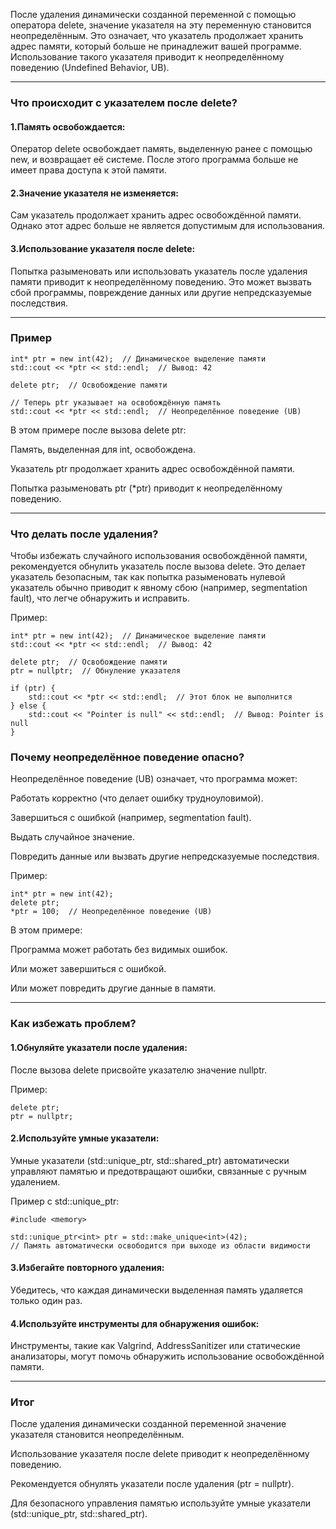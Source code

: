 После удаления динамически созданной переменной с помощью оператора delete, значение указателя на эту переменную становится неопределённым. Это означает, что указатель продолжает хранить адрес памяти, который больше не принадлежит вашей программе. Использование такого указателя приводит к неопределённому поведению (Undefined Behavior, UB).
________________________________________________________________________________________________________________________________________________________________________________________________
### Что происходит с указателем после delete?
#### 1.Память освобождается:

Оператор delete освобождает память, выделенную ранее с помощью new, и возвращает её системе. После этого программа больше не имеет права доступа к этой памяти.

#### 2.Значение указателя не изменяется:

Сам указатель продолжает хранить адрес освобождённой памяти. Однако этот адрес больше не является допустимым для использования.

#### 3.Использование указателя после delete:

Попытка разыменовать или использовать указатель после удаления памяти приводит к неопределённому поведению. Это может вызвать сбой программы, повреждение данных или другие непредсказуемые последствия.
________________________________________________________________________________________________________________________________________________________________________________________________
### Пример
```
int* ptr = new int(42);  // Динамическое выделение памяти
std::cout << *ptr << std::endl;  // Вывод: 42

delete ptr;  // Освобождение памяти

// Теперь ptr указывает на освобождённую память
std::cout << *ptr << std::endl;  // Неопределённое поведение (UB)
```
В этом примере после вызова delete ptr:

Память, выделенная для int, освобождена.

Указатель ptr продолжает хранить адрес освобождённой памяти.

Попытка разыменовать ptr (*ptr) приводит к неопределённому поведению.
________________________________________________________________________________________________________________________________________________________________________________________________
### Что делать после удаления?
Чтобы избежать случайного использования освобождённой памяти, рекомендуется обнулить указатель после вызова delete. Это делает указатель безопасным, так как попытка разыменовать нулевой указатель обычно приводит к явному сбою (например, segmentation fault), что легче обнаружить и исправить.

Пример:

```
int* ptr = new int(42);  // Динамическое выделение памяти
std::cout << *ptr << std::endl;  // Вывод: 42

delete ptr;  // Освобождение памяти
ptr = nullptr;  // Обнуление указателя

if (ptr) {
    std::cout << *ptr << std::endl;  // Этот блок не выполнится
} else {
    std::cout << "Pointer is null" << std::endl;  // Вывод: Pointer is null
}
```
### Почему неопределённое поведение опасно?
Неопределённое поведение (UB) означает, что программа может:

Работать корректно (что делает ошибку трудноуловимой).

Завершиться с ошибкой (например, segmentation fault).

Выдать случайное значение.

Повредить данные или вызвать другие непредсказуемые последствия.

Пример:

```
int* ptr = new int(42);
delete ptr;
*ptr = 100;  // Неопределённое поведение (UB)
```
В этом примере:

Программа может работать без видимых ошибок.

Или может завершиться с ошибкой.

Или может повредить другие данные в памяти.
________________________________________________________________________________________________________________________________________________________________________________________________
### Как избежать проблем?
#### 1.Обнуляйте указатели после удаления:

После вызова delete присвойте указателю значение nullptr.

Пример:

```
delete ptr;
ptr = nullptr;
```
#### 2.Используйте умные указатели:

Умные указатели (std::unique_ptr, std::shared_ptr) автоматически управляют памятью и предотвращают ошибки, связанные с ручным удалением.

Пример с std::unique_ptr:

```
#include <memory>

std::unique_ptr<int> ptr = std::make_unique<int>(42);
// Память автоматически освободится при выходе из области видимости
```
#### 3.Избегайте повторного удаления:

Убедитесь, что каждая динамически выделенная память удаляется только один раз.

#### 4.Используйте инструменты для обнаружения ошибок:

Инструменты, такие как Valgrind, AddressSanitizer или статические анализаторы, могут помочь обнаружить использование освобождённой памяти.
________________________________________________________________________
### Итог
После удаления динамически созданной переменной значение указателя становится неопределённым.

Использование указателя после delete приводит к неопределённому поведению.

Рекомендуется обнулять указатели после удаления (ptr = nullptr).

Для безопасного управления памятью используйте умные указатели (std::unique_ptr, std::shared_ptr).